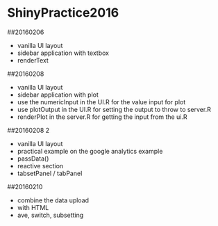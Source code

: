 # ShinyPractice2016
##20160206
  - vanilla UI layout
  - sidebar application with textbox
  - renderText

##20160208
  - vanilla UI layout
  - sidebar application with plot
  - use the numericInput in the UI.R for the value input for plot
  - use plotOutput in the UI.R for setting the output to throw to server.R
  - renderPlot in the server.R for getting the input from the ui.R

##20160208 2
   - vanilla UI layout
   - practical example on the google analytics example
   - passData()
   - reactive section
   - tabsetPanel / tabPanel

##20160210
  - combine the data upload
  - with HTML
  - ave, switch, subsetting
